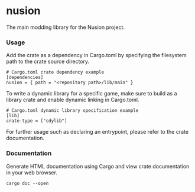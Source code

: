 # nusion
The main modding library for the Nusion project.

### Usage
Add the crate as a dependency in Cargo.toml by
specifying the filesystem path to the crate source
directory.
```
# Cargo.toml crate dependency example
[dependencies]
nusion = { path = "<repository path>/lib/main" }
```
To write a dynamic library for a specific game, make sure
to build as a library crate and enable dynamic linking in
Cargo.toml.
```
# Cargo.toml dynamic library specification example
[lib]
crate-type = ["cdylib"]
```
For further usage such as declaring an entrypoint, please
refer to the crate documentation.

### Documentation
Generate HTML documentation using Cargo and view crate
documentation in your web browser.
```
cargo doc --open
```

